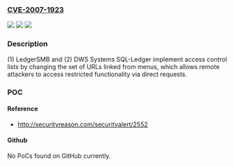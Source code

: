### [CVE-2007-1923](https://cve.mitre.org/cgi-bin/cvename.cgi?name=CVE-2007-1923)
![](https://img.shields.io/static/v1?label=Product&message=n%2Fa&color=blue)
![](https://img.shields.io/static/v1?label=Version&message=n%2Fa&color=blue)
![](https://img.shields.io/static/v1?label=Vulnerability&message=n%2Fa&color=brighgreen)

### Description

(1) LedgerSMB and (2) DWS Systems SQL-Ledger implement access control lists by changing the set of URLs linked from menus, which allows remote attackers to access restricted functionality via direct requests.

### POC

#### Reference
- http://securityreason.com/securityalert/2552

#### Github
No PoCs found on GitHub currently.

